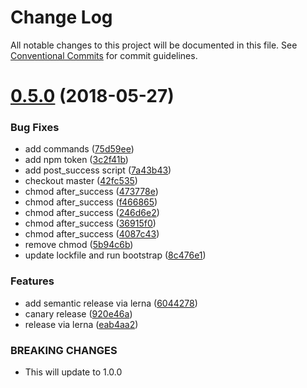 # Change Log

All notable changes to this project will be documented in this file.
See [Conventional Commits](https://conventionalcommits.org) for commit guidelines.

<a name="0.5.0"></a>
# [0.5.0](https://github.com/ifyoumakeit/davey/compare/v0.4.5...v0.5.0) (2018-05-27)


### Bug Fixes

* add commands ([75d59ee](https://github.com/ifyoumakeit/davey/commit/75d59ee))
* add npm token ([3c2f41b](https://github.com/ifyoumakeit/davey/commit/3c2f41b))
* add post_success script ([7a43b43](https://github.com/ifyoumakeit/davey/commit/7a43b43))
* checkout master ([42fc535](https://github.com/ifyoumakeit/davey/commit/42fc535))
* chmod after_success ([473778e](https://github.com/ifyoumakeit/davey/commit/473778e))
* chmod after_success ([f466865](https://github.com/ifyoumakeit/davey/commit/f466865))
* chmod after_success ([246d6e2](https://github.com/ifyoumakeit/davey/commit/246d6e2))
* chmod after_success ([36915f0](https://github.com/ifyoumakeit/davey/commit/36915f0))
* chmod after_success ([4087c43](https://github.com/ifyoumakeit/davey/commit/4087c43))
* remove chmod ([5b94c6b](https://github.com/ifyoumakeit/davey/commit/5b94c6b))
* update lockfile and run bootstrap ([8c476e1](https://github.com/ifyoumakeit/davey/commit/8c476e1))


### Features

* add semantic release via lerna ([6044278](https://github.com/ifyoumakeit/davey/commit/6044278))
* canary release ([920e46a](https://github.com/ifyoumakeit/davey/commit/920e46a))
* release via lerna ([eab4aa2](https://github.com/ifyoumakeit/davey/commit/eab4aa2))


### BREAKING CHANGES

* This will update to 1.0.0
